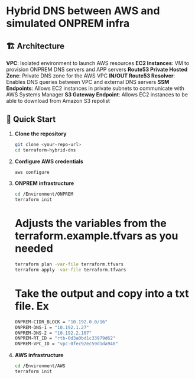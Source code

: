 # Hybrid DNS between AWS and simulated ONPREM infra

## 🏗️ Architecture

**VPC**: Isolated environment to launch AWS resources
**EC2 Instances**: VM to provision ONPREM DNS servers and APP servers
**Route53 Private Hosted Zone**: Private DNS zone for the AWS VPC
**IN/OUT Route53 Resolver**: Enables DNS queries between VPC and external DNS servers
**SSM Endpoints**: Allows EC2 instances in private subnets to communicate with AWS Systems Manager
**S3 Gateway Endpoint**: Allows EC2 instances to be able  to download from Amazon S3 repolist

## 🚀 Quick Start

1. **Clone the repository**

   ```bash
   git clone <your-repo-url>
   cd terraform-hybrid-dns
   ```
2. **Configure AWS credentials**

   ```bash
   aws configure
   ```

3. **ONPREM infrastructure**

   ```bash
   cd /Environment/ONPREM
   terraform init
   ```
   # Adjusts the variables from the terraform.example.tfvars as you needed

   ```bash
   terraform plan -var-file terraform.tfvars
   terraform apply -var-file terraform.tfvars
   ```
   # Take the output and copy into a txt file. Ex
    ```bash
    ONPREM-CIDR_BLOCK = "10.192.0.0/16"
    ONPREM-DNS-1 = "10.192.1.27"
    ONPREM-DNS-2 = "10.192.2.107"
    ONPREM-RT_ID = "rtb-0d3a0bd1c33979d62"
    ONPREM-VPC_ID = "vpc-0fec92ec59d1da940"
   ```

5. **AWS infrastructure**

   ```bash
   cd /Environment/AWS
   terraform init
   ```